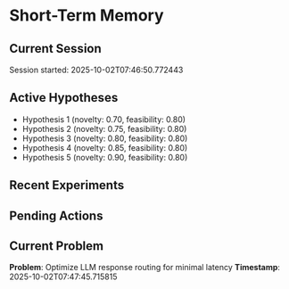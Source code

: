 # Short-Term Memory

## Current Session
Session started: 2025-10-02T07:46:50.772443

## Active Hypotheses
- Hypothesis 1 (novelty: 0.70, feasibility: 0.80)
- Hypothesis 2 (novelty: 0.75, feasibility: 0.80)
- Hypothesis 3 (novelty: 0.80, feasibility: 0.80)
- Hypothesis 4 (novelty: 0.85, feasibility: 0.80)
- Hypothesis 5 (novelty: 0.90, feasibility: 0.80)

## Recent Experiments

## Pending Actions


## Current Problem
**Problem**: Optimize LLM response routing for minimal latency
**Timestamp**: 2025-10-02T07:47:45.715815

